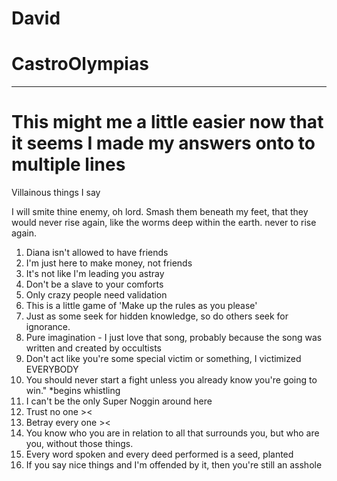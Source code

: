 
# David
# CastroOlympias
---

# This might me a little easier now that it seems I made my answers onto to multiple lines
Villainous things I say
 
I will smite thine enemy, oh lord. Smash them beneath my feet, that they would never rise again, like the worms deep within the earth. never to rise again.
 
1) Diana isn't allowed to have friends
2) I'm just here to make money, not friends
3) It's not like I'm leading you astray
4) Don't be a slave to your comforts
5) Only crazy people need validation
6) This is a little game of 'Make up the rules as you please'
7) Just as some seek for hidden knowledge, so do others seek for ignorance.
8) Pure imagination - I just love that song, probably because the song was written and created by occultists
9) Don't act like you're some special victim or something, I victimized EVERYBODY
10) You should never start a fight unless you already know you're going to win." *begins whistling
11) I can't be the only Super Noggin around here
12) Trust no one ><
13) Betray every one ><
14) You know who you are in relation to all that surrounds you, but who are you, without those things.
15) Every word spoken and every deed performed is a seed, planted
16) If you say nice things and I'm offended by it, then you're still an asshole

